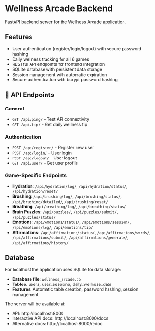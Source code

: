 # Wellness Arcade Backend

FastAPI backend server for the Wellness Arcade application.

## Features

- User authentication (register/login/logout) with secure password hashing
- Daily wellness tracking for all 6 games
- RESTful API endpoints for frontend integration
- SQLite database with persistent data storage
- Session management with automatic expiration
- Secure authentication with bcrypt password hashing

## 📡 API Endpoints

### General
- `GET /api/ping/` - Test API connectivity
- `GET /api/tip/` - Get daily wellness tip

### Authentication
- `POST /api/register/` - Register new user
- `POST /api/login/` - User login
- `POST /api/logout/` - User logout
- `GET /api/user/` - Get user profile

### Game-Specific Endpoints
- **Hydration**: `/api/hydration/log/`, `/api/hydration/status/`, `/api/hydration/reset/`
- **Brushing**: `/api/brushing/log/`, `/api/brushing/status/`, `/api/brushing/detailed/`, `/api/brushing/reset/`
- **Breathing**: `/api/breathing/log/`, `/api/breathing/status/`
- **Brain Puzzles**: `/api/puzzles/`, `/api/puzzles/submit/`, `/api/puzzles/status/`
- **Emotions**: `/api/emotions/status/`, `/api/emotions/session/`, `/api/emotions/log/`, `/api/emotions/tip/`
- **Affirmations**: `/api/affirmations/status/`, `/api/affirmations/words/`, `/api/affirmations/submit/`, `/api/affirmations/generate/`, `/api/affirmations/history/`



## Database

For localhost the application uses SQLite for data storage:
- **Database file**: `wellness_arcade.db`
- **Tables**: users, user_sessions, daily_wellness_data
- **Features**: Automatic table creation, password hashing, session management

The server will be available at:
- API: http://localhost:8000
- Interactive API docs: http://localhost:8000/docs
- Alternative docs: http://localhost:8000/redoc
